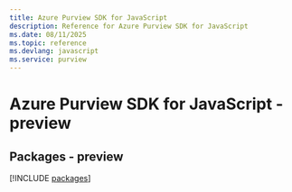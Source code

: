 ```yaml
---
title: Azure Purview SDK for JavaScript
description: Reference for Azure Purview SDK for JavaScript
ms.date: 08/11/2025
ms.topic: reference
ms.devlang: javascript
ms.service: purview
---
```

# Azure Purview SDK for JavaScript - preview
## Packages - preview
[!INCLUDE [packages](purview-index.md)]